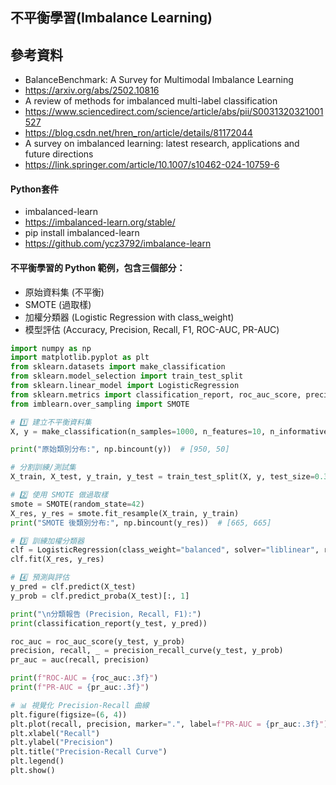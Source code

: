 ## 不平衡學習(Imbalance Learning)

## 參考資料
- BalanceBenchmark: A Survey for Multimodal Imbalance Learning
- https://arxiv.org/abs/2502.10816
- A review of methods for imbalanced multi-label classification
- https://www.sciencedirect.com/science/article/abs/pii/S0031320321001527
- https://blog.csdn.net/hren_ron/article/details/81172044
- A survey on imbalanced learning: latest research, applications and future directions
- https://link.springer.com/article/10.1007/s10462-024-10759-6



#### Python套件
- imbalanced-learn
- https://imbalanced-learn.org/stable/
- pip install imbalanced-learn
- https://github.com/ycz3792/imbalance-learn

#### 不平衡學習的 Python 範例，包含三個部分：
- 原始資料集 (不平衡)
- SMOTE (過取樣)
- 加權分類器 (Logistic Regression with class_weight)
- 模型評估 (Accuracy, Precision, Recall, F1, ROC-AUC, PR-AUC)
```python
import numpy as np
import matplotlib.pyplot as plt
from sklearn.datasets import make_classification
from sklearn.model_selection import train_test_split
from sklearn.linear_model import LogisticRegression
from sklearn.metrics import classification_report, roc_auc_score, precision_recall_curve, auc
from imblearn.over_sampling import SMOTE

# 1️⃣ 建立不平衡資料集
X, y = make_classification(n_samples=1000, n_features=10, n_informative=5, n_redundant=2, weights=[0.95, 0.05], random_state=42)

print("原始類別分布:", np.bincount(y))  # [950, 50]

# 分割訓練/測試集
X_train, X_test, y_train, y_test = train_test_split(X, y, test_size=0.3, random_state=42)

# 2️⃣ 使用 SMOTE 做過取樣
smote = SMOTE(random_state=42)
X_res, y_res = smote.fit_resample(X_train, y_train)
print("SMOTE 後類別分布:", np.bincount(y_res))  # [665, 665]

# 3️⃣ 訓練加權分類器
clf = LogisticRegression(class_weight="balanced", solver="liblinear", random_state=42)
clf.fit(X_res, y_res)

# 4️⃣ 預測與評估
y_pred = clf.predict(X_test)
y_prob = clf.predict_proba(X_test)[:, 1]

print("\n分類報告 (Precision, Recall, F1):")
print(classification_report(y_test, y_pred))

roc_auc = roc_auc_score(y_test, y_prob)
precision, recall, _ = precision_recall_curve(y_test, y_prob)
pr_auc = auc(recall, precision)

print(f"ROC-AUC = {roc_auc:.3f}")
print(f"PR-AUC = {pr_auc:.3f}")

# 📊 視覺化 Precision-Recall 曲線
plt.figure(figsize=(6, 4))
plt.plot(recall, precision, marker=".", label=f"PR-AUC = {pr_auc:.3f}")
plt.xlabel("Recall")
plt.ylabel("Precision")
plt.title("Precision-Recall Curve")
plt.legend()
plt.show()
```
